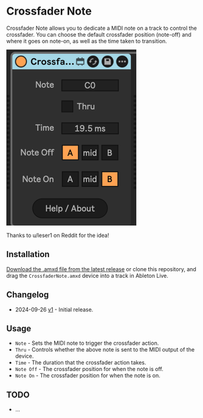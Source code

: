 # Crossfader Note

Crossfader Note allows you to dedicate a MIDI note on a track to control the crossfader. You can choose the default crossfader position (note-off) and where it goes on note-on, as well as the time taken to transition.

![How it Looks](images/device.png)

Thanks to u/leser1 on Reddit for the idea!

## Installation

[Download the .amxd file from the latest release](https://github.com/zsteinkamp/m4l-CrossfaderNote/releases) or clone this repository, and drag the `CrossfaderNote.amxd` device into a track in Ableton Live.

## Changelog

- 2024-09-26 [v1](https://github.com/zsteinkamp/m4l-CrossfaderNote/releases/download/v1/CrossfaderNote-v1.amxd) - Initial release.

## Usage

- `Note` - Sets the MIDI note to trigger the crossfader action.
- `Thru` - Controls whether the above note is sent to the MIDI output of the device.
- `Time` - The duration that the crossfader action takes.
- `Note Off` - The crossfader position for when the note is off.
- `Note On` - The crossfader position for when the note is on.

## TODO

- ...
